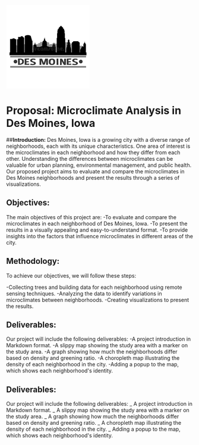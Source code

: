 

![desmoines](desmoines.jpeg)
# __Proposal: Microclimate Analysis in Des Moines, Iowa__

##__Introduction:__
Des Moines, Iowa is a growing city with a diverse range of neighborhoods, each with its unique characteristics. One area of interest is the microclimates in each neighborhood and how they differ from each other. Understanding the differences between microclimates can be valuable for urban planning, environmental management, and public health. Our proposed project aims to evaluate and compare the microclimates in Des Moines neighborhoods and present the results through a series of visualizations.

## __Objectives:__
The main objectives of this project are:
-To evaluate and compare the microclimates in each neighborhood of Des Moines, Iowa.
-To present the results in a visually appealing and easy-to-understand format.
-To provide insights into the factors that influence microclimates in different areas of the city.

## __Methodology:__
To achieve our objectives, we will follow these steps:

-Collecting trees and building data for each neighborhood using remote sensing techniques.
-Analyzing the data to identify variations in microclimates between neighborhoods.
-Creating visualizations to present the results.
## __Deliverables:__

Our project will include the following deliverables:
-A project introduction in Markdown format.
-A slippy map showing the study area with a marker on the study area.
-A graph showing how much the neighborhoods differ based on density and greening ratio.
-A choropleth map illustrating the density of each neighborhood in the city.
-Adding a popup to the map, which shows each neighborhood's identity.

## __Deliverables:__
Our project will include the following deliverables:
_ A project introduction in Markdown format.
_ A slippy map showing the study area with a marker on the study area.
_ A graph showing how much the neighborhoods differ based on density and greening ratio.
_ A choropleth map illustrating the density of each neighborhood in the city.
_ Adding a popup to the map, which shows each neighborhood's identity.

